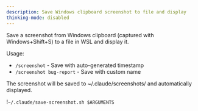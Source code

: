 ```yaml
---
description: Save Windows clipboard screenshot to file and display
thinking-mode: disabled
---
```


Save a screenshot from Windows clipboard (captured with Windows+Shift+S) to a file in WSL and display it.

Usage:
- `/screenshot` - Save with auto-generated timestamp
- `/screenshot bug-report` - Save with custom name

The screenshot will be saved to ~/.claude/screenshots/ and automatically displayed.

!`~/.claude/save-screenshot.sh $ARGUMENTS`